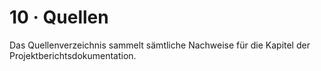 # 10 · Quellen

Das Quellenverzeichnis sammelt sämtliche Nachweise für die Kapitel der Projektberichtsdokumentation.

<div data-footnotes-placeholder></div>

[^01-rahmendaten-und-kontext__fn1]: Quelle: `kapitel/01-einleitung-und-geltungsbereich/index.md`, Zeilen 39–44.
[^01-rahmendaten-und-kontext__fn2]: Quelle: `kapitel/01-einleitung-und-geltungsbereich/index.md`, Zeilen 41–43.
[^01-rahmendaten-und-kontext__fn3]: Quelle: `kapitel/07-themen-und-fazit/index.md`, Zeilen 13–21.
[^01-rahmendaten-und-kontext__fn4]: Quelle: `kapitel/06-kommunikation/index.md`, Zeilen 56–58.
[^01-rahmendaten-und-kontext__fn5]: Quelle: `Dokumentationsformular_ZBQ_2025.txt`, Zeilen 1–47.
[^01-rahmendaten-und-kontext__fn6]: Quelle: `kapitel/01-einleitung-und-geltungsbereich/index.md`, Zeilen 3–24.
[^01-rahmendaten-und-kontext__fn7]: Quelle: `Dokumentationsformular_ZBQ_2025.txt`, Zeilen 31–47.
[^01-rahmendaten-und-kontext__fn8]: Quelle: `README.md`, Zeilen 1–18.
[^01-rahmendaten-und-kontext__fn9]: Quelle: `kapitel/01-einleitung-und-geltungsbereich/index.md`, Zeilen 30–34.
[^01-rahmendaten-und-kontext__fn10]: Quelle: `Quellen/Dokumentationsformular_ZBQ_2025.txt`, Zeilen 25–47.
[^01-rahmendaten-und-kontext__fn11]: Quelle: `kapitel/07-themen-und-fazit/index.md`, Zeilen 3–67.
[^01-rahmendaten-und-kontext__fn12]: Quelle: `kapitel/02-rollen-und-verantwortlichkeiten/index.md`, Zeilen 5–200.
[^01-rahmendaten-und-kontext__fn13]: Quelle: `kapitel/06-kommunikation/index.md`, Zeilen 5–53.
[^01-rahmendaten-und-kontext__fn14]: Quelle: `kapitel/06-kommunikation/index.md`, Zeilen 27–43.
[^01-rahmendaten-und-kontext__fn15]: Quelle: `kapitel/05-dokumentenmanagement-und-ablage/index.md`, Zeilen 9–18.
[^01-rahmendaten-und-kontext__fn16]: Quelle: `kapitel/01-einleitung-und-geltungsbereich/index.md`, Zeilen 7–24.
[^01-rahmendaten-und-kontext__fn17]: Quelle: `Dokumentation Qualitätsprojekt/06-zeitplan-und-meilensteine.md`, Zeilen 5–21.
[^01-rahmendaten-und-kontext__fn18]: Quelle: `kapitel/05-dokumentenmanagement-und-ablage/index.md`, Zeilen 21–62.
[^01-rahmendaten-und-kontext__fn19]: Quelle: `kapitel/06-kommunikation/index.md`, Zeilen 14–53.
[^01-rahmendaten-und-kontext__fn20]: Quelle: `kapitel/07-themen-und-fazit/index.md`, Zeilen 13–67.
[^01-rahmendaten-und-kontext__fn21]: Quelle: `kapitel/07-themen-und-fazit/index.md`, Zeilen 3–76.
[^01-rahmendaten-und-kontext__fn22]: Quelle: `kapitel/09-anhang/index.md`, Zeilen 3–67.
[^01-rahmendaten-und-kontext__fn23]: Quelle: `kapitel/01-einleitung-und-geltungsbereich/index.md`, Zeilen 1–47.
[^01-rahmendaten-und-kontext__fn24]: Quelle: `Dokumentationsformular_ZBQ_2025.txt`, Zeilen 1–37.
[^01-rahmendaten-und-kontext__fn25]: Quelle: `kapitel/01-einleitung-und-geltungsbereich/index.md`, Zeilen 1–24.
[^02-ausgangslage-und-motivation__fn1]: Quelle: `kapitel/07-themen-und-fazit/index.md`, Zeilen 3–21.
[^02-ausgangslage-und-motivation__fn2]: Quelle: `kapitel/06-kommunikation/index.md`, Zeilen 14–53.
[^02-ausgangslage-und-motivation__fn3]: Quelle: `kapitel/05-dokumentenmanagement-und-ablage/index.md`, Zeilen 21–62.
[^02-ausgangslage-und-motivation__fn4]: Quelle: `Dokumentationsformular_ZBQ_2025.txt`, Zeilen 1–47.
[^02-ausgangslage-und-motivation__fn5]: Quelle: `kapitel/03-prozesse/index.md`, Zeilen 96–160.
[^02-ausgangslage-und-motivation__fn6]: Quelle: `kapitel/02-rollen-und-verantwortlichkeiten/index.md`, Zeilen 5–200.
[^02-ausgangslage-und-motivation__fn7]: Quelle: `kapitel/07-themen-und-fazit/index.md`, Zeilen 13–76.
[^02-ausgangslage-und-motivation__fn8]: Quelle: `kapitel/09-anhang/index.md`, Zeilen 3–67.
[^02-ausgangslage-und-motivation__fn9]: Quelle: `kapitel/01-einleitung-und-geltungsbereich/index.md`, Zeilen 3–24.
[^02-ausgangslage-und-motivation__fn10]: Quelle: `Dokumentationsformular_ZBQ_2025.txt`, Zeilen 31–47.
[^03-leitfragen-und-projektziele__fn1]: Quelle: `kapitel/01-einleitung-und-geltungsbereich/index.md`, Zeilen 3–24.
[^03-leitfragen-und-projektziele__fn2]: Quelle: `Dokumentationsformular_ZBQ_2025.txt`, Zeilen 1–37.
[^03-leitfragen-und-projektziele__fn3]: Quelle: `kapitel/02-rollen-und-verantwortlichkeiten/index.md`, Zeilen 5–147.
[^03-leitfragen-und-projektziele__fn4]: Quelle: `kapitel/03-prozesse/index.md`, Zeilen 64–200.
[^03-leitfragen-und-projektziele__fn5]: Quelle: `kapitel/05-dokumentenmanagement-und-ablage/index.md`, Zeilen 9–62.
[^03-leitfragen-und-projektziele__fn6]: Quelle: `kapitel/05-dokumentenmanagement-und-ablage/index.md`, Zeilen 9–52.
[^03-leitfragen-und-projektziele__fn7]: Quelle: `kapitel/05-dokumentenmanagement-und-ablage/index.md`, Zeilen 9–61.
[^03-leitfragen-und-projektziele__fn8]: Quelle: `kapitel/07-themen-und-fazit/index.md`, Zeilen 21–27.
[^03-leitfragen-und-projektziele__fn9]: Quelle: `kapitel/05-dokumentenmanagement-und-ablage/index.md`, Zeilen 56–62.
[^03-leitfragen-und-projektziele__fn10]: Quelle: `kapitel/07-themen-und-fazit/index.md`, Zeilen 71–76.
[^03-leitfragen-und-projektziele__fn11]: Quelle: `kapitel/02-rollen-und-verantwortlichkeiten/index.md`, Zeilen 93–147.
[^03-leitfragen-und-projektziele__fn12]: Quelle: `kapitel/06-kommunikation/index.md`, Zeilen 5–58.
[^03-leitfragen-und-projektziele__fn13]: Quelle: `kapitel/07-themen-und-fazit/index.md`, Zeilen 28–39.
[^03-leitfragen-und-projektziele__fn14]: Quelle: `kapitel/03-prozesse/index.md`, Zeilen 120–129.
[^03-leitfragen-und-projektziele__fn15]: Quelle: `kapitel/06-kommunikation/index.md`, Zeilen 14–34.
[^03-leitfragen-und-projektziele__fn16]: Quelle: `kapitel/07-themen-und-fazit/index.md`, Zeilen 13–27.
[^03-leitfragen-und-projektziele__fn17]: Quelle: `kapitel/06-kommunikation/index.md`, Zeilen 25–43.
[^03-leitfragen-und-projektziele__fn18]: Quelle: `kapitel/07-themen-und-fazit/index.md`, Zeilen 13–39.
[^03-leitfragen-und-projektziele__fn19]: Quelle: `kapitel/06-kommunikation/index.md`, Zeilen 45–58.
[^03-leitfragen-und-projektziele__fn20]: Quelle: `kapitel/07-themen-und-fazit/index.md`, Zeilen 9–27.
[^03-leitfragen-und-projektziele__fn21]: Quelle: `kapitel/07-themen-und-fazit/index.md`, Zeilen 9–67.
[^03-leitfragen-und-projektziele__fn22]: Quelle: `kapitel/09-anhang/index.md`, Zeilen 3–67.
[^03-leitfragen-und-projektziele__fn23]: Quelle: `kapitel/07-themen-und-fazit/index.md`, Zeilen 9–76.
[^03-leitfragen-und-projektziele__fn24]: Quelle: `kapitel/07-themen-und-fazit/index.md`, Zeilen 13–76.
[^04-vorgehensweise-und-arbeitspakete__fn1]: Quelle: `kapitel/01-einleitung-und-geltungsbereich/index.md`, Zeilen 30–34.
[^04-vorgehensweise-und-arbeitspakete__fn2]: Quelle: `kapitel/01-einleitung-und-geltungsbereich/index.md`, Zeilen 16–24.
[^04-vorgehensweise-und-arbeitspakete__fn3]: Quelle: `kapitel/03-prozesse/index.md`, Zeilen 60–136.
[^04-vorgehensweise-und-arbeitspakete__fn4]: Quelle: `Quellen/Dokumentationsformular_ZBQ_2025.txt`, Zeilen 25–47.
[^04-vorgehensweise-und-arbeitspakete__fn5]: Quelle: `kapitel/07-themen-und-fazit/index.md`, Zeilen 3–67.
[^04-vorgehensweise-und-arbeitspakete__fn6]: Quelle: `README.md`, Zeilen 1–18.
[^04-vorgehensweise-und-arbeitspakete__fn7]: Quelle: `kapitel/02-rollen-und-verantwortlichkeiten/index.md`, Zeilen 1–200.
[^04-vorgehensweise-und-arbeitspakete__fn8]: Quelle: `kapitel/03-prozesse/index.md`, Zeilen 1–200.
[^04-vorgehensweise-und-arbeitspakete__fn9]: Quelle: `kapitel/05-dokumentenmanagement-und-ablage/index.md`, Zeilen 1–62.
[^04-vorgehensweise-und-arbeitspakete__fn10]: Quelle: `kapitel/06-kommunikation/index.md`, Zeilen 5–58.
[^04-vorgehensweise-und-arbeitspakete__fn11]: Quelle: `kapitel/09-anhang/index.md`, Zeilen 3–67.
[^04-vorgehensweise-und-arbeitspakete__fn12]: Quelle: `kapitel/07-themen-und-fazit/index.md`, Zeilen 13–76.
[^04-vorgehensweise-und-arbeitspakete__fn13]: Quelle: `Dokumentationsformular_ZBQ_2025.txt`, Zeilen 31–47.
[^04-vorgehensweise-und-arbeitspakete__fn14]: Quelle: `kapitel/02-rollen-und-verantwortlichkeiten/index.md`, Zeilen 5–200.
[^04-vorgehensweise-und-arbeitspakete__fn15]: Quelle: `kapitel/06-kommunikation/index.md`, Zeilen 5–53.
[^04-vorgehensweise-und-arbeitspakete__fn16]: Quelle: `kapitel/06-kommunikation/index.md`, Zeilen 14–58.
[^04-vorgehensweise-und-arbeitspakete__fn17]: Quelle: `kapitel/03-prozesse/index.md`, Zeilen 96–160.
[^04-vorgehensweise-und-arbeitspakete__fn18]: Quelle: `kapitel/05-dokumentenmanagement-und-ablage/index.md`, Zeilen 21–62.
[^04-vorgehensweise-und-arbeitspakete__fn19]: Quelle: `kapitel/01-einleitung-und-geltungsbereich/index.md`, Zeilen 7–24.
[^05-ergebnisse-je-leitfrage__fn1]: Quelle: `Dokumentationsformular_ZBQ_2025.txt`, Zeilen 31–47.
[^05-ergebnisse-je-leitfrage__fn2]: Quelle: `kapitel/02-rollen-und-verantwortlichkeiten/index.md`, Zeilen 5–147.
[^05-ergebnisse-je-leitfrage__fn3]: Quelle: `kapitel/03-prozesse/index.md`, Zeilen 64–200.
[^05-ergebnisse-je-leitfrage__fn4]: Quelle: `kapitel/05-dokumentenmanagement-und-ablage/index.md`, Zeilen 9–52.
[^05-ergebnisse-je-leitfrage__fn5]: Quelle: `kapitel/02-rollen-und-verantwortlichkeiten/index.md`, Zeilen 85–147.
[^05-ergebnisse-je-leitfrage__fn6]: Quelle: `kapitel/05-dokumentenmanagement-und-ablage/index.md`, Zeilen 21–62.
[^05-ergebnisse-je-leitfrage__fn7]: Quelle: `kapitel/07-themen-und-fazit/index.md`, Zeilen 21–27.
[^05-ergebnisse-je-leitfrage__fn8]: Quelle: `kapitel/07-themen-und-fazit/index.md`, Zeilen 71–76.
[^05-ergebnisse-je-leitfrage__fn9]: Quelle: `kapitel/07-themen-und-fazit/index.md`, Zeilen 13–39.
[^05-ergebnisse-je-leitfrage__fn10]: Quelle: `kapitel/06-kommunikation/index.md`, Zeilen 5–58.
[^05-ergebnisse-je-leitfrage__fn11]: Quelle: `kapitel/03-prozesse/index.md`, Zeilen 120–129.
[^05-ergebnisse-je-leitfrage__fn12]: Quelle: `kapitel/06-kommunikation/index.md`, Zeilen 27–53.
[^05-ergebnisse-je-leitfrage__fn13]: Quelle: `kapitel/07-themen-und-fazit/index.md`, Zeilen 13–76.
[^05-ergebnisse-je-leitfrage__fn14]: Quelle: `kapitel/07-themen-und-fazit/index.md`, Zeilen 9–67.
[^05-ergebnisse-je-leitfrage__fn15]: Quelle: `kapitel/09-anhang/index.md`, Zeilen 3–67.
[^05-ergebnisse-je-leitfrage__fn16]: Quelle: `kapitel/07-themen-und-fazit/index.md`, Zeilen 9–76.
[^06-zeitplan-und-meilensteine__fn1]: Quelle: `Dokumentationsformular_ZBQ_2025.txt`, Zeilen 1–47.
[^06-zeitplan-und-meilensteine__fn2]: Quelle: `kapitel/07-themen-und-fazit/index.md`, Zeilen 13–76.
[^06-zeitplan-und-meilensteine__fn3]: Quelle: `kapitel/01-einleitung-und-geltungsbereich/index.md`, Zeilen 30–34.
[^06-zeitplan-und-meilensteine__fn4]: Quelle: `README.md`, Zeilen 1–18.
[^06-zeitplan-und-meilensteine__fn5]: Quelle: `kapitel/02-rollen-und-verantwortlichkeiten/index.md`, Zeilen 1–147.
[^06-zeitplan-und-meilensteine__fn6]: Quelle: `kapitel/09-anhang/index.md`, Zeilen 3–67.
[^06-zeitplan-und-meilensteine__fn7]: Quelle: `Dokumentationsformular_ZBQ_2025.txt`, Zeilen 31–47.
[^06-zeitplan-und-meilensteine__fn8]: Quelle: `kapitel/07-themen-und-fazit/index.md`, Zeilen 9–76.
[^06-zeitplan-und-meilensteine__fn9]: Quelle: `kapitel/06-kommunikation/index.md`, Zeilen 45–58.
[^07-wirkung-und-nachhaltigkeit__fn1]: Quelle: `kapitel/07-themen-und-fazit/index.md`, Zeilen 3–76.
[^07-wirkung-und-nachhaltigkeit__fn2]: Quelle: `Dokumentationsformular_ZBQ_2025.txt`, Zeilen 31–47.
[^07-wirkung-und-nachhaltigkeit__fn3]: Quelle: `kapitel/02-rollen-und-verantwortlichkeiten/index.md`, Zeilen 5–147.
[^07-wirkung-und-nachhaltigkeit__fn4]: Quelle: `kapitel/05-dokumentenmanagement-und-ablage/index.md`, Zeilen 9–52.
[^07-wirkung-und-nachhaltigkeit__fn5]: Quelle: `kapitel/03-prozesse/index.md`, Zeilen 96–160.
[^07-wirkung-und-nachhaltigkeit__fn6]: Quelle: `kapitel/06-kommunikation/index.md`, Zeilen 27–53.
[^07-wirkung-und-nachhaltigkeit__fn7]: Quelle: `kapitel/07-themen-und-fazit/index.md`, Zeilen 9–76.
[^07-wirkung-und-nachhaltigkeit__fn8]: Quelle: `kapitel/07-themen-und-fazit/index.md`, Zeilen 13–76.
[^07-wirkung-und-nachhaltigkeit__fn9]: Quelle: `kapitel/09-anhang/index.md`, Zeilen 3–67.
[^07-wirkung-und-nachhaltigkeit__fn10]: Quelle: `kapitel/02-rollen-und-verantwortlichkeiten/index.md`, Zeilen 85–147.
[^07-wirkung-und-nachhaltigkeit__fn11]: Quelle: `kapitel/05-dokumentenmanagement-und-ablage/index.md`, Zeilen 21–62.
[^08-naechste-schritte__fn1]: Quelle: `kapitel/07-themen-und-fazit/index.md`, Zeilen 9–76.
[^08-naechste-schritte__fn2]: Quelle: `Dokumentationsformular_ZBQ_2025.txt`, Zeilen 31–47.
[^08-naechste-schritte__fn3]: Quelle: `kapitel/07-themen-und-fazit/index.md`, Zeilen 71–76.
[^08-naechste-schritte__fn4]: Quelle: `kapitel/07-themen-und-fazit/index.md`, Zeilen 21–27.
[^08-naechste-schritte__fn5]: Quelle: `kapitel/09-anhang/index.md`, Zeilen 3–67.
[^08-naechste-schritte__fn6]: Quelle: `kapitel/07-themen-und-fazit/index.md`, Zeilen 13–67.
[^08-naechste-schritte__fn7]: Quelle: `kapitel/05-dokumentenmanagement-und-ablage/index.md`, Zeilen 21–62.
[^08-naechste-schritte__fn8]: Quelle: `kapitel/07-themen-und-fazit/index.md`, Zeilen 55–67.
[^09-zusammenfassung__fn1]: Quelle: `kapitel/02-rollen-und-verantwortlichkeiten/index.md`, Zeilen 5–200.
[^09-zusammenfassung__fn2]: Quelle: `kapitel/03-prozesse/index.md`, Zeilen 64–200.
[^09-zusammenfassung__fn3]: Quelle: `kapitel/05-dokumentenmanagement-und-ablage/index.md`, Zeilen 9–61.
[^09-zusammenfassung__fn4]: Quelle: `kapitel/06-kommunikation/index.md`, Zeilen 5–58.
[^09-zusammenfassung__fn5]: Quelle: `kapitel/07-themen-und-fazit/index.md`, Zeilen 13–67.
[^09-zusammenfassung__fn6]: Quelle: `kapitel/07-themen-und-fazit/index.md`, Zeilen 13–76.
[^09-zusammenfassung__fn7]: Quelle: `kapitel/09-anhang/index.md`, Zeilen 3–67.
[^09-zusammenfassung__fn8]: Quelle: `Dokumentationsformular_ZBQ_2025.txt`, Zeilen 31–47.
[^09-zusammenfassung__fn9]: Quelle: `kapitel/07-themen-und-fazit/index.md`, Zeilen 9–76.
